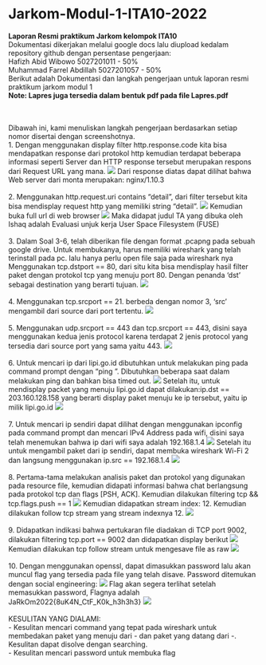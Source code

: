 # Jarkom-Modul-1-ITA10-2022
**Laporan Resmi praktikum Jarkom kelompok ITA10**
<br>
Dokumentasi dikerjakan melalui google docs lalu diupload kedalam repository github dengan persentase pengerjaan:
<br>
Hafizh Abid Wibowo 5027201011 - 50%
<br>
Muhammad Farrel Abdillah 5027201057 - 50%
<br>
Berikut adalah Dokumentasi dan langkah pengerjaan untuk laporan resmi praktikum jarkom modul 1
<br>
**Note: Lapres juga tersedia dalam bentuk pdf pada file Lapres.pdf**
<br>

<br>
<br>
Dibawah ini, kami menuliskan langkah pengerjaan berdasarkan setiap nomor disertai dengan screenshotnya.
<br>
1. Dengan menggunakan display filter http.response.code kita bisa mendapatkan response dari protokol http kemudian terdapat beberapa informasi seperti Server dan HTTP response tersebut merupakan respons dari Request URL yang mana. 
<img src="Screenshot/1.png">
Dari response diatas dapat dilihat bahwa Web server dari monta merupakan: nginx/1.10.3
<br>
<br>
2. Menggunakan http.request.uri contains “detail”, dari filter tersebut kita bisa mendisplay request http yang memiliki string “detail”.
<img src="Screenshot/2-1.png">
Kemudian buka full url di web browser 
<img src="Screenshot/2-2.png">
Maka didapat judul TA yang dibuka oleh Ishaq adalah 
Evaluasi unjuk kerja User Space Filesystem (FUSE)
<br>
<br>
3. Dalam Soal 3-6, telah diberikan file dengan format .pcapng pada sebuah google drive. Untuk membukanya, harus memiliki wireshark yang telah terinstall pada pc. lalu hanya perlu open file saja pada wireshark nya Menggunakan tcp.dstport == 80, dari situ kita bisa mendisplay hasil filter paket dengan protokol tcp yang menuju port 80. Dengan penanda ‘dst’ sebagai destination yang berarti tujuan.
<img src="Screenshot/3.png">
<br>
<br>
4. Menggunakan tcp.srcport == 21. berbeda dengan nomor 3, ‘src’ mengambil dari source dari port tertentu.
<img src="Screenshot/4.png">
<br>
<br>
5. Menggunakan udp.srcport == 443 dan tcp.srcport == 443, disini saya menggunakan kedua jenis protocol karena terdapat 2 jenis protocol yang tersedia dari source port yang sama yaitu 443.
<img src="Screenshot/5.png">
<br>
<br>
6. Untuk mencari ip dari lipi.go.id dibutuhkan untuk melakukan ping pada command prompt dengan “ping <nama domain>”. Dibutuhkan beberapa saat dalam melakukan ping dan bahkan bisa timed out.
<img src="Screenshot/6-1.png">
Setelah itu, untuk mendisplay packet yang menuju lipi.go.id dapat dilakukan:ip.dst == 203.160.128.158 yang berarti display paket menuju ke ip tersebut, yaitu ip milik lipi.go.id
<img src="Screenshot/6-2.png">  
<br>
<br>
7. Untuk mencari ip sendiri dapat dilihat dengan menggunakan ipconfig pada command prompt dan mencari IPv4 Address pada wifi, disini saya telah menemukan bahwa ip dari wifi saya adalah 192.168.1.4
<img src="Screenshot/7-1.png">
Setelah itu untuk mengambil paket dari ip sendiri, dapat membuka wireshark Wi-Fi 2 dan langsung menggunakan ip.src == 192.168.1.4
<img src="Screenshot/7-2.png">
<br>
<br>
8. Pertama-tama melakukan analisis paket dan protokol yang digunakan pada resource file, kemudian didapati informasi bahwa chat berlangsung pada protokol tcp dan flags [PSH, ACK]. Kemudian dilakukan filtering tcp && tcp.flags.push == 1
<img src="Screenshot/8-1.png">
Kemudian didapatkan stream index: 12. Kemudian dilakukan follow tcp stream yang stream indexnya 12.
<img src="Screenshot/8-2.png">
<br>
<br>
9. Didapatkan indikasi bahwa pertukaran file diadakan di TCP port 9002, dilakukan filtering tcp.port == 9002 dan didapatkan display berikut
<img src="Screenshot/9-1.png">
Kemudian dilakukan tcp follow stream untuk mengesave file as raw 
<img src="Screenshot/9-2.png">
<br>
<br>
10. Dengan menggunakan openssl, dapat dimasukkan password lalu akan muncul flag yang tersedia pada file yang telah disave. 
Password ditemukan dengan social engineering:
<img src="Screenshot/10-1.png">
Flag akan segera terlihat setelah memasukkan password, Flagnya adalah JaRkOm2022{8uK4N_CtF_K0k_h3h3h3}
<img src="Screenshot/10-2.png">
<br>
<br>
KESULITAN YANG DIALAMI:
<br>
- Kesulitan mencari command yang tepat pada wireshark untuk membedakan paket yang menuju dari - dan paket yang datang dari -. Kesulitan dapat disolve dengan searching.
<br>
- Kesulitan mencari password untuk membuka flag
